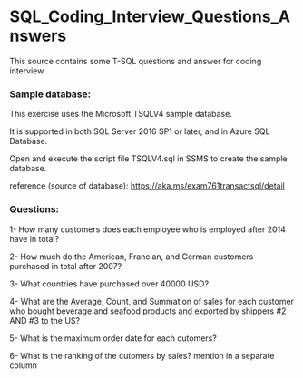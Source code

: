 # SQL_Coding_Interview_Questions_Answers
This source contains some T-SQL questions and answer for coding interview

### Sample database:
This exercise uses the Microsoft TSQLV4 sample database.

It is supported in both SQL Server 2016 SP1 or later, and in Azure SQL Database.

Open and execute the script file TSQLV4.sql in SSMS to create the sample database.

reference (source of database): https://aka.ms/exam761transactsql/detail

### Questions:
1- How many customers does each employee  who is employed after 2014 have in total?

2- How much do the American, Francian, and German customers purchased in total after 2007?

3- What countries have purchased over 40000 USD?

4- What are the Average, Count, and Summation of sales for each customer who bought beverage and seafood products and exported by shippers #2 AND #3 to the US?

5- What is the maximum order date for each cutomers?

6- What is the ranking of the cutomers by sales? mention in a separate column
